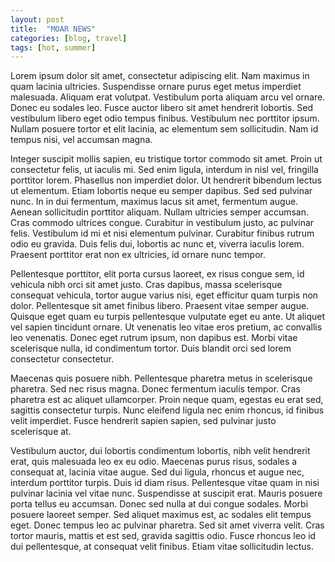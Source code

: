 ```yaml
---
layout: post
title:  "MOAR NEWS"
categories: [blog, travel]
tags: [hot, summer]
---
```


<!-- ### Some real news here. -->

Lorem ipsum dolor sit amet, consectetur adipiscing elit. Nam maximus in quam lacinia ultricies. Suspendisse ornare purus eget metus imperdiet malesuada. Aliquam erat volutpat. Vestibulum porta aliquam arcu vel ornare. Donec eu sodales leo. Fusce auctor libero sit amet hendrerit lobortis. Sed vestibulum libero eget odio tempus finibus. Vestibulum nec porttitor ipsum. Nullam posuere tortor et elit lacinia, ac elementum sem sollicitudin. Nam id tempus nisi, vel accumsan magna.

Integer suscipit mollis sapien, eu tristique tortor commodo sit amet. Proin ut consectetur felis, ut iaculis mi. Sed enim ligula, interdum in nisl vel, fringilla porttitor lorem. Phasellus non imperdiet dolor. Ut hendrerit bibendum lectus ut elementum. Etiam lobortis neque eu semper dapibus. Sed sed pulvinar nunc. In in dui fermentum, maximus lacus sit amet, fermentum augue. Aenean sollicitudin porttitor aliquam. Nullam ultricies semper accumsan. Cras commodo ultrices congue. Curabitur in vestibulum justo, ac pulvinar felis. Vestibulum id mi et nisi elementum pulvinar. Curabitur finibus rutrum odio eu gravida. Duis felis dui, lobortis ac nunc et, viverra iaculis lorem. Praesent porttitor erat non ex ultricies, id ornare nunc tempor.

Pellentesque porttitor, elit porta cursus laoreet, ex risus congue sem, id vehicula nibh orci sit amet justo. Cras dapibus, massa scelerisque consequat vehicula, tortor augue varius nisi, eget efficitur quam turpis non dolor. Pellentesque sit amet finibus libero. Praesent vitae semper augue. Quisque eget quam eu turpis pellentesque vulputate eget eu ante. Ut aliquet vel sapien tincidunt ornare. Ut venenatis leo vitae eros pretium, ac convallis leo venenatis. Donec eget rutrum ipsum, non dapibus est. Morbi vitae scelerisque nulla, id condimentum tortor. Duis blandit orci sed lorem consectetur consectetur.

Maecenas quis posuere nibh. Pellentesque pharetra metus in scelerisque pharetra. Sed nec risus magna. Donec fermentum iaculis tempor. Cras pharetra est ac aliquet ullamcorper. Proin neque quam, egestas eu erat sed, sagittis consectetur turpis. Nunc eleifend ligula nec enim rhoncus, id finibus velit imperdiet. Fusce hendrerit sapien sapien, sed pulvinar justo scelerisque at.

Vestibulum auctor, dui lobortis condimentum lobortis, nibh velit hendrerit erat, quis malesuada leo ex eu odio. Maecenas purus risus, sodales a consequat at, lacinia vitae augue. Sed dui ligula, rhoncus et augue nec, interdum porttitor turpis. Duis id diam risus. Pellentesque vitae quam in nisi pulvinar lacinia vel vitae nunc. Suspendisse at suscipit erat. Mauris posuere porta tellus eu accumsan. Donec sed nulla at dui congue sodales. Morbi posuere laoreet semper. Sed aliquet maximus est, ac sodales elit tempus eget. Donec tempus leo ac pulvinar pharetra. Sed sit amet viverra velit. Cras tortor mauris, mattis et est sed, gravida sagittis odio. Fusce rhoncus leo id dui pellentesque, at consequat velit finibus. Etiam vitae sollicitudin lectus.
